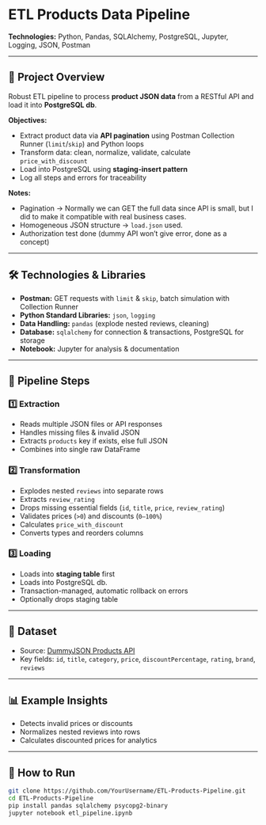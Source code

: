 # ETL Products Data Pipeline

**Technologies:** Python, Pandas, SQLAlchemy, PostgreSQL, Jupyter, Logging, JSON, Postman  

---

## 📌 Project Overview

Robust ETL pipeline to process **product JSON data** from a RESTful API and load it into **PostgreSQL db**.  

**Objectives:**
- Extract product data via **API pagination** using Postman Collection Runner (`limit`/`skip`) and Python loops  
- Transform data: clean, normalize, validate, calculate `price_with_discount`  
- Load into PostgreSQL using **staging-insert pattern**  
- Log all steps and errors for traceability  

**Notes:**
- Pagination → Normally we can GET the full data since API is small, but I did to make it compatible with real business cases.
- Homogeneous JSON structure → `load.json` used.
- Authorization test done (dummy API won’t give error, done as a concept) 

---

## 🛠️ Technologies & Libraries

- **Postman:** GET requests with `limit` & `skip`, batch simulation with Collection Runner  
- **Python Standard Libraries:** `json`, `logging`  
- **Data Handling:** `pandas` (explode nested reviews, cleaning)  
- **Database:** `sqlalchemy` for connection & transactions, PostgreSQL for storage  
- **Notebook:** Jupyter for analysis & documentation  

---

## 🔧 Pipeline Steps

### 1️⃣ Extraction
- Reads multiple JSON files or API responses  
- Handles missing files & invalid JSON  
- Extracts `products` key if exists, else full JSON  
- Combines into single raw DataFrame  

### 2️⃣ Transformation
- Explodes nested `reviews` into separate rows  
- Extracts `review_rating`  
- Drops missing essential fields (`id`, `title`, `price`, `review_rating`)  
- Validates prices (`>0`) and discounts (`0–100%`)  
- Calculates `price_with_discount`  
- Converts types and reorders columns  

### 3️⃣ Loading
- Loads into **staging table** first  
- Loads into PostgreSQL db.
- Transaction-managed, automatic rollback on errors  
- Optionally drops staging table  

---

## 📂 Dataset

- Source: [DummyJSON Products API](https://dummyjson.com/products)  
- Key fields: `id`, `title`, `category`, `price`, `discountPercentage`, `rating`, `brand`, `reviews`  

---

## 📊 Example Insights

- Detects invalid prices or discounts  
- Normalizes nested reviews into rows  
- Calculates discounted prices for analytics  

---

## 🚀 How to Run

```bash
git clone https://github.com/YourUsername/ETL-Products-Pipeline.git
cd ETL-Products-Pipeline
pip install pandas sqlalchemy psycopg2-binary
jupyter notebook etl_pipeline.ipynb

